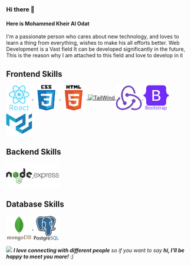 ### Hi there 👋


#### Here is Mohammed Kheir Al Odat 
I'm a passionate person who cares about new technology,​ and loves to learn a thing from everything,​ wishes to make his all efforts better.
Web Development is a Vast field It can be developed significantly in the future, This is the reason why I am attached to this field and love to develop in it

## Frontend Skills 
<a href="https://reactjs.org/" target="blank">
<img align="center" src="https://raw.githubusercontent.com/devicons/devicon/master/icons/react/react-original-wordmark.svg" alt="React" height="70" width="70" />
</a>

<a href="https://www.w3schools.com/css/" target="blank">
<img align="center" src="https://raw.githubusercontent.com/devicons/devicon/master/icons/css3/css3-original-wordmark.svg" alt="Css3" height="70" width="70" />
</a>
<a href="https://www.w3.org/html/" target="blank">
<img align="center" src="https://raw.githubusercontent.com/devicons/devicon/master/icons/html5/html5-original-wordmark.svg" alt="Html5" height="70" width="70" />
</a>
<a href="https://tailwindcss.com/" target="blank">
<img align="center" src="https://www.vectorlogo.zone/logos/tailwindcss/tailwindcss-icon.svg" alt="TailWind" height="70" width="70" />
</a>
<a href="https://redux.js.org/" target="_blank">
  <img align="center" src="https://raw.githubusercontent.com/devicons/devicon/master/icons/redux/redux-original.svg" alt="Redux" height="70" width="70" />
</a>

<a href="https://getbootstrap.com/" target="_blank">
  <img align="center" src="https://raw.githubusercontent.com/devicons/devicon/master/icons/bootstrap/bootstrap-plain-wordmark.svg" alt="Bootstrap" height="70" width="70" />
</a>

<a href="https://material-ui.com/" target="_blank">
  <img align="center" src="https://raw.githubusercontent.com/devicons/devicon/master/icons/materialui/materialui-original.svg" alt="Material-UI" height="70" width="70" />
</a>

## Backend Skills
<a href="https://nodejs.org" target="blank">
<img align="center" src="https://raw.githubusercontent.com/devicons/devicon/master/icons/nodejs/nodejs-original-wordmark.svg" alt="Node.js" height="70" width="70" />
</a>
<a href="https://expressjs.com" target="blank">
<img align="center" src="https://raw.githubusercontent.com/devicons/devicon/master/icons/express/express-original-wordmark.svg" alt="Express" height="70" width="70" />
</a>

## Database Skills
<a href="https://www.mongodb.com/" target="_blank">
  <img align="center" src="https://raw.githubusercontent.com/devicons/devicon/master/icons/mongodb/mongodb-original-wordmark.svg" alt="MongoDB" height="70" width="70" />
</a>

<a href="https://www.postgresql.org/" target="_blank">
  <img align="center" src="https://raw.githubusercontent.com/devicons/devicon/master/icons/postgresql/postgresql-original-wordmark.svg" alt="PostgreSQL" height="70" width="70" />
</a>



<img src="https://media.giphy.com/media/LnQjpWaON8nhr21vNW/giphy.gif" width="60"> <em><b>I love connecting with different people</b> so if you want to say <b>hi, I'll be happy to meet you more!</b> :)</em>
